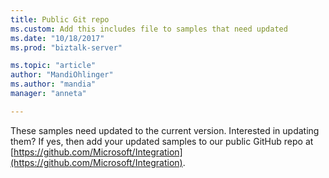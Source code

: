 ```yaml
---
title: Public Git repo
ms.custom: Add this includes file to samples that need updated
ms.date: "10/18/2017"
ms.prod: "biztalk-server"

ms.topic: "article"
author: "MandiOhlinger"
ms.author: "mandia"
manager: "anneta"

---
```


These samples need updated to the current version. Interested in updating them? If yes, then add your updated samples to our public GitHub repo at [https://github.com/Microsoft/Integration](https://github.com/Microsoft/Integration). 